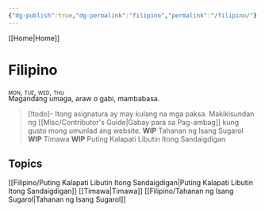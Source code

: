 ```yaml
---
{"dg-publish":true,"dg-permalink":"filipino","permalink":"/filipino/"}
---
```



[[Home\|Home]]

# Filipino

<div style="font-variant: small-caps; margin-bottom: -18px;">mon, tue, wed, thu</div>

Magandang umaga, araw o gabi, mambabasa.

>[!todo]- Itong asignatura ay may kulang na mga paksa. Makikisundan ng [[Misc/Contributor's Guide\|Gabay para sa Pag-ambag]] kung gusto mong umunlad ang website.
> **WIP** Tahanan ng Isang Sugarol
> **WIP** Timawa
> **WIP** Puting Kalapati Libutin Itong Sandaigdigan 


## Topics
[[Filipino/Puting Kalapati Libutin Itong Sandaigdigan\|Puting Kalapati Libutin Itong Sandaigdigan]]
[[Timawa\|Timawa]]
[[Filipino/Tahanan ng Isang Sugarol\|Tahanan ng Isang Sugarol]]